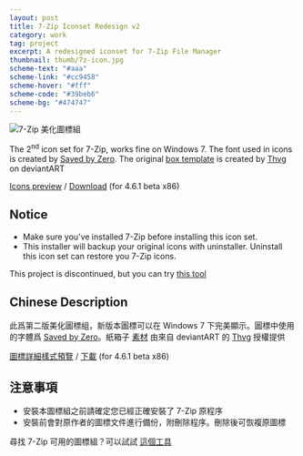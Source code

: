```yaml
---
layout: post
title: 7-Zip Iconset Redesign v2
category: work
tag: project
excerpt: A redesigned iconset for 7-Zip File Manager
thumbnail: thumb/7z-icon.jpg
scheme-text: "#aaa"
scheme-link: "#cc9458"
scheme-hover: "#fff"
scheme-code: "#39beb6"
scheme-bg: "#474747"
---
```


<p><img src="{{ site.file }}/7z-icon-2_logo_large.png" alt="7-Zip 美化圖標組"></p>

<p>The 2<sup>nd</sup> icon set for 7-Zip, works fine on Windows 7. The font used in icons is created by <a href="http:s//www.myfonts.com/fonts/larabie/saved-by-zero/">Saved by Zero</a>. The original <a href="https://thvg.deviantart.com/art/Package-Icons-93530123">box template</a> is created by <a href="https://thvg.deviantart.com/">Thvg</a> on deviantART</p>

<p class="download"><a href="{{ site.file }}/7z-icon-2_details_large.png">Icons preview</a> / <a href="{{ site.file }}/download/7z-icon-set-v2.7z">Download</a> (for 4.6.1 beta x86)</p>

<h2>Notice</h2>
<ul>
<li>Make sure you’ve installed 7-Zip before installing this icon set.</li>
<li>This installer will backup your original icons with uninstaller. Uninstall this icon set can restore you 7-Zip icons.</li>
</ul>

<p class="note">This project is discontinued, but you can try <a href="http://www.7ztm.de/">this tool</a></p>

<h2>Chinese Description</h2>

<p lang="zh">此爲第二版美化圖標組，新版本圖標可以在 Windows 7 下完美顯示。圖標中使用的字體爲 <a href="https://www.myfonts.com/fonts/larabie/saved-by-zero/">Saved by Zero</a>。紙箱子 <a href="https://thvg.deviantart.com/art/Package-Icons-93530123">素材</a> 由來自 deviantART 的 <a href="https://thvg.deviantart.com/">Thvg</a> 授權提供</p>

<p class="download"><a href="{{ site.file }}/7z-icon-2_details_large.png">圖標詳細樣式預覽</a> / <a href="{{ site.file }}/download/7z-icon-set-v2.7z">下載</a> (for 4.6.1 beta x86)</p>

<h2>注意事項</h2>
<ul>
<li>安裝本圖標組之前請確定您已經正確安裝了 7-Zip 原程序</li>
<li>安裝前會對原作者的圖標文件進行備份，附刪除程序。刪除後可恢複原圖標</li>
</ul>

<p class="note">尋找 7-Zip 可用的圖標組？可以試試 <a href="http://www.7ztm.de/">這個工具</a></p>
